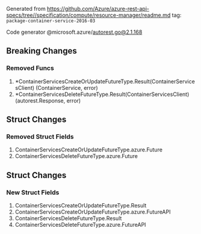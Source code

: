 Generated from https://github.com/Azure/azure-rest-api-specs/tree//specification/compute/resource-manager/readme.md tag: `package-container-service-2016-03`

Code generator @microsoft.azure/autorest.go@2.1.168

## Breaking Changes

### Removed Funcs

1. *ContainerServicesCreateOrUpdateFutureType.Result(ContainerServicesClient) (ContainerService, error)
1. *ContainerServicesDeleteFutureType.Result(ContainerServicesClient) (autorest.Response, error)

## Struct Changes

### Removed Struct Fields

1. ContainerServicesCreateOrUpdateFutureType.azure.Future
1. ContainerServicesDeleteFutureType.azure.Future

## Struct Changes

### New Struct Fields

1. ContainerServicesCreateOrUpdateFutureType.Result
1. ContainerServicesCreateOrUpdateFutureType.azure.FutureAPI
1. ContainerServicesDeleteFutureType.Result
1. ContainerServicesDeleteFutureType.azure.FutureAPI
